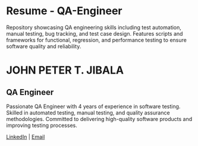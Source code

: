 # Resume - QA-Engineer
Repository showcasing QA engineering skills including test automation, manual testing, bug tracking, and test case design. Features scripts and frameworks for functional, regression, and performance testing to ensure software quality and reliability.

# JOHN PETER T. JIBALA
## QA Engineer

Passionate QA Engineer with 4 years of experience in software testing.
Skilled in automated testing, manual testing, and quality assurance methodologies.
Committed to delivering high-quality software products and improving testing processes.

[LinkedIn]([https://linkedin.com/in/yourprofile](https://www.linkedin.com/in/jtjibala/)) |  [Email](mailto:jibalajohnpeter@gmail.com)
